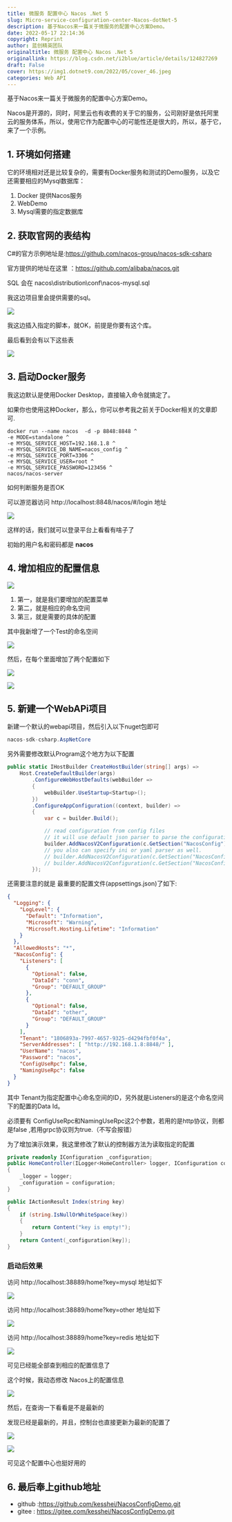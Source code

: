 ```yaml
---
title: 微服务 配置中心 Nacos .Net 5
slug: Micro-service-configuration-center-Nacos-dotNet-5
description: 基于Nacos来一篇关于微服务的配置中心方案Demo。
date: 2022-05-17 22:14:36
copyright: Reprint
author: 蓝创精英团队
originaltitle: 微服务 配置中心 Nacos .Net 5
originallink: https://blog.csdn.net/i2blue/article/details/124827269
draft: False
cover: https://img1.dotnet9.com/2022/05/cover_46.jpeg
categories: Web API
---
```


基于Nacos来一篇关于微服务的配置中心方案Demo。

Nacos是开源的，同时，阿里云也有收费的关于它的服务，公司刚好是依托阿里云的服务体系，所以，使用它作为配置中心的可能性还是很大的，所以，基于它，来了一个示例。

## 1. 环境如何搭建

它的环境相对还是比较复杂的，需要有Docker服务和测试的Demo服务，以及它还需要相应的Mysql数据库：

 1. Docker 提供Nacos服务
 2. WebDemo
 3. Mysql需要的指定数据库

## 2. 获取官网的表结构
C#的官方示例地址是:https://github.com/nacos-group/nacos-sdk-csharp

官方提供的地址在这里 ：https://github.com/alibaba/nacos.git

SQL 会在 nacos\distribution\conf\nacos-mysql.sql 

我这边项目里会提供需要的sql。

![](https://img1.dotnet9.com/2022/05/4601.png)

我这边插入指定的脚本，就OK，前提是你要有这个库。

最后看到会有以下这些表

![](https://img1.dotnet9.com/2022/05/4602.png)


## 3. 启动Docker服务

我这边默认是使用Docker Desktop，直接输入命令就搞定了。

如果你也使用这种Docker，那么，你可以参考我之前关于Docker相关的文章即可.

```shell
docker run --name nacos  -d -p 8848:8848 ^
-e MODE=standalone ^
-e MYSQL_SERVICE_HOST=192.168.1.8 ^
-e MYSQL_SERVICE_DB_NAME=nacos_config ^
-e MYSQL_SERVICE_PORT=3306 ^
-e MYSQL_SERVICE_USER=root ^
-e MYSQL_SERVICE_PASSWORD=123456 ^
nacos/nacos-server
```

如何判断服务是否OK

可以游览器访问   http://localhost:8848/nacos/#/login 地址

![](https://img1.dotnet9.com/2022/05/4603.png)

这样的话，我们就可以登录平台上看看有啥子了

初始的用户名和密码都是 **nacos**

## 4. 增加相应的配置信息

![](https://img1.dotnet9.com/2022/05/4604.png)

 1. 第一，就是我们要增加的配置菜单
 2. 第二，就是相应的命名空间
 3. 第三，就是需要的具体的配置

其中我新增了一个Test的命名空间

![](https://img1.dotnet9.com/2022/05/4605.png)

然后，在每个里面增加了两个配置如下

![](https://img1.dotnet9.com/2022/05/4606.png)

![](https://img1.dotnet9.com/2022/05/4607.png)

## 5. 新建一个WebAPi项目

新建一个默认的webapi项目，然后引入以下nuget包即可

```csharp
nacos-sdk-csharp.AspNetCore
```

另外需要修改默认Program这个地方为以下配置

```csharp
public static IHostBuilder CreateHostBuilder(string[] args) =>
    Host.CreateDefaultBuilder(args)
        .ConfigureWebHostDefaults(webBuilder =>
        {
            webBuilder.UseStartup<Startup>();
        })
        .ConfigureAppConfiguration((context, builder) =>
        {
            var c = builder.Build();

            // read configuration from config files
            // it will use default json parser to parse the configuration store in nacos server.
            builder.AddNacosV2Configuration(c.GetSection("NacosConfig"));
            // you also can specify ini or yaml parser as well.
            // builder.AddNacosV2Configuration(c.GetSection("NacosConfig"), Nacos.IniParser.IniConfigurationStringParser.Instance);
            // builder.AddNacosV2Configuration(c.GetSection("NacosConfig"), Nacos.YamlParser.YamlConfigurationStringParser.Instance);
        });
```

还需要注意的就是 最重要的配置文件(appsettings.json)了如下:

```json
{
  "Logging": {
    "LogLevel": {
      "Default": "Information",
      "Microsoft": "Warning",
      "Microsoft.Hosting.Lifetime": "Information"
    }
  },
  "AllowedHosts": "*",
  "NacosConfig": {
    "Listeners": [
      {
        "Optional": false,
        "DataId": "conn",
        "Group": "DEFAULT_GROUP"
      },
      {
        "Optional": false,
        "DataId": "other",
        "Group": "DEFAULT_GROUP"
      }
    ],
    "Tenant": "1806893a-7997-4657-9325-d4294fbf0f4a",
    "ServerAddresses": [ "http://192.168.1.8:8848/" ],
    "UserName": "nacos",
    "Password": "nacos",
    "ConfigUseRpc": false,
    "NamingUseRpc": false
  }
}
```

其中 Tenant为指定配置中心命名空间的ID，另外就是Listeners的是这个命名空间下的配置的Data Id。

必须要有 ConfigUseRpc和NamingUseRpc这2个参数，若用的是http协议，则都是false ,若用grpc协议则为true.（不写会报错）

为了增加演示效果，我这里修改了默认的控制器方法为读取指定的配置

```csharp
private readonly IConfiguration _configuration;
public HomeController(ILogger<HomeController> logger, IConfiguration configuration)
{
    _logger = logger;
    _configuration = configuration;
}

public IActionResult Index(string key)
{
    if (string.IsNullOrWhiteSpace(key))
    {
        return Content("key is empty!");
    }
    return Content(_configuration[key]);
}

```
### 启动后效果
访问 http://localhost:38889/home?key=mysql 地址如下

![](https://img1.dotnet9.com/2022/05/4608.png)

访问 http://localhost:38889/home?key=other 地址如下

![](https://img1.dotnet9.com/2022/05/4609.png)

访问 http://localhost:38889/home?key=redis 地址如下

![](https://img1.dotnet9.com/2022/05/4610.png)

可见已经能全部查到相应的配置信息了

这个时候，我动态修改 Nacos上的配置信息

![](https://img1.dotnet9.com/2022/05/4611.png)

然后，在查询一下看看是不是最新的

发现已经是最新的，并且，控制台也直接更新为最新的配置了

![](https://img1.dotnet9.com/2022/05/4612.png)

![](https://img1.dotnet9.com/2022/05/4613.png)

可见这个配置中心也挺好用的

## 6. 最后奉上github地址

- github :https://github.com/kesshei/NacosConfigDemo.git
- gitee : https://gitee.com/kesshei/NacosConfigDemo.git
